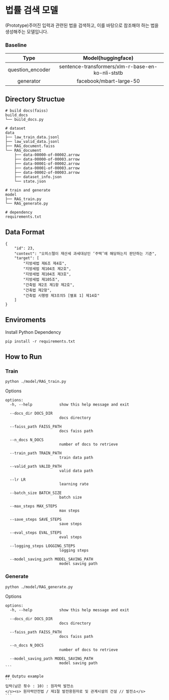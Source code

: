 # 법률 검색 모델
(Prototype)주어진 입력과 관련된 법을 검색하고, 이를 바탕으로 참조해야 하는 법을 생성해주는 모델입니다.

### Baseline
|Type|Model(huggingface)|
|:---:|:---:|
|question_encoder|sentence-transformers/xlm-r-base-en-ko-nli-ststb|
|generator|facebook/mbart-large-50|

## Directory Structue
```
# build docs(faiss)
build_docs
└── build_docs.py

# dataset
data
├── law_train_data.jsonl
├── law_valid_data.jsonl
├── RAG_document.faiss
└── RAG_document
    ├── data-00000-of-00002.arrow
    ├── data-00000-of-00003.arrow
    ├── data-00001-of-00002.arrow
    ├── data-00001-of-00003.arrow
    ├── data-00002-of-00003.arrow
    ├── dataset_info.json
    └── state.json

# train and generate
model
├── RAG_train.py
└── RAG_generate.py

# dependency
requirements.txt
```

## Data Format
```
{
    "id": 23, 
    "context": "오피스텔이 재산세 과세대상인 ‘주택’에 해당하는지 판단하는 기준", 
    "target": [
        "지방세법 제6조 제4호", 
        "지방세법 제104조 제2호", 
        "지방세법 제104조 제3호", 
        "지방세법 제105조", 
        "건축법 제2조 제1항 제2호", 
        "건축법 제2항", 
        "건축법 시행령 제3조의5 [별표 1] 제14호"
    ]
}
```


## Enviroments
Install Python Dependency
```
pip install -r requirements.txt
```

## How to Run
### Train
```
python ./model/RAG_train.py
```

Options
```
options:
  -h, --help            show this help message and exit

  --docs_dir DOCS_DIR   
                        docs directory

  --faiss_path FAISS_PATH
                        docs faiss path

  --n_docs N_DOCS       
                        number of docs to retrieve

  --train_path TRAIN_PATH
                        train data path

  --valid_path VALID_PATH
                        valid data path

  --lr LR               
                        learning rate

  --batch_size BATCH_SIZE
                        batch size

  --max_steps MAX_STEPS
                        max steps

  --save_steps SAVE_STEPS
                        save steps

  --eval_steps EVAL_STEPS
                        eval steps

  --logging_steps LOGGING_STEPS
                        logging steps

  --model_saving_path MODEL_SAVING_PATH
                        model saving path
```

### Generate
```
python ./model/RAG_generate.py
````

Options
````
options:
  -h, --help            show this help message and exit

  --docs_dir DOCS_DIR   
                        docs directory

  --faiss_path FAISS_PATH
                        docs faiss path

  --n_docs N_DOCS       
                        number of docs to retrieve

  --model_saving_path MODEL_SAVING_PATH
                        model saving path
```

## Outptu example
```
입력(남은 횟수 : 10) : 원자력 발전소
</s><s> 원자력안전법 / 제1절 발전용원자로 및 관계시설의 건설 // 발전소</s>
```